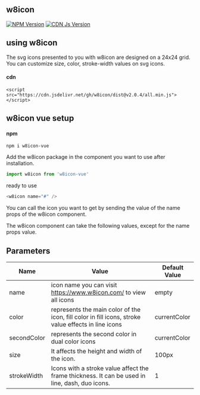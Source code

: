 
## w8icon

[![NPM Version](https://img.shields.io/badge/npm-v1.0.1-blue.svg)](https://www.npmjs.com/package/w8icon-vue) 
[![CDN Js Version](https://img.shields.io/badge/cdn-v2.0.4-blue.svg)](https://www.npmjs.com/package/w8icon-vue)

## using w8icon

The svg icons presented to you with w8icon are designed on a 24x24 grid. You can customize size, color, stroke-width values ​​on svg icons.

#### cdn
```
<script src="https://cdn.jsdelivr.net/gh/w8icon/dist@v2.0.4/all.min.js"></script>
```

## w8icon vue setup

#### npm
```
npm i w8icon-vue
```

Add the w8icon package in the component you want to use after installation.

```Javascript
import w8icon from 'w8icon-vue'
```
ready to use
```Javascript
<w8icon name="#" />
```

You can call the icon you want to get by sending the value of the name props of the w8icon component.

The w8icon component can take the following values, except for the name props value.


## Parameters

| Name             | Value | Default Value |
| ----------------- | ------------------------------------------------------------------ | ---- |
| name | icon name you can visit https://www.w8icon.com/ to view all icons | empty
| color | represents the main color of the icon, fill color in fill icons, stroke value effects in line icons | currentColor |
| secondColor | represents the second color in dual color icons | currentColor |
| size  | It affects the height and width of the icon. |  100px
|strokeWidth | Icons with a stroke value affect the frame thickness. It can be used in line, dash, duo icons. | 1 |